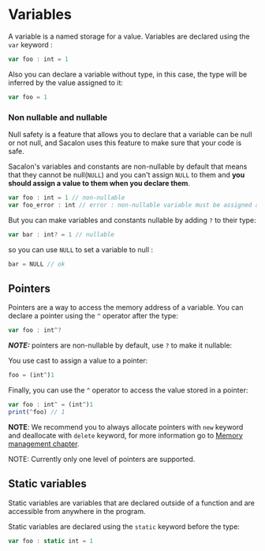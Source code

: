 # Variables
A variable is a named storage for a value. Variables are declared using the `var` keyword :
```typescript
var foo : int = 1
```

Also you can declare a variable without type, in this case, the type will be inferred by the value assigned to it:
```typescript
var foo = 1
```

### Non nullable and nullable
Null safety is a feature that allows you to declare that a variable can be null or not null, and Sacalon uses this feature to make sure that your code is safe.

Sacalon's variables and constants are non-nullable by default that means that they cannot be null(`NULL`) and you can't assign `NULL` to them and **you should assign a value to them when you declare them**.

```typescript
var foo : int = 1 // non-nullable
var foo_error : int // error : non-nullable variable must be assigned a value
```

But you can make variables and constants nullable by adding `?` to their type:

```typescript
var bar : int? = 1 // nullable
```

so you can use `NULL` to set a variable to null :

```typescript
bar = NULL // ok
```


## Pointers
Pointers are a way to access the memory address of a variable. You can declare a pointer using the `^` operator after the type:

```typescript
var foo : int^?
```
***NOTE:*** pointers are non-nullable by default, use `?` to make it nullable:

You use cast to assign a value to a pointer:
```typescript
foo = (int^)1
```

Finally, you can use the `^` operator to access the value stored in a pointer:
```typescript
var foo : int^ = (int^)1
print(^foo) // 1
```
**NOTE**: We recommend you to always allocate pointers with `new` keyword and deallocate with `delete` keyword, for more information go to [Memory management chapter](13_memory_management.md).

NOTE: Currently only one level of pointers are supported.

## Static variables
Static variables are variables that are declared outside of a function and are accessible from anywhere in the program.

Static variables are declared using the `static` keyword before the type:
```typescript
var foo : static int = 1
```